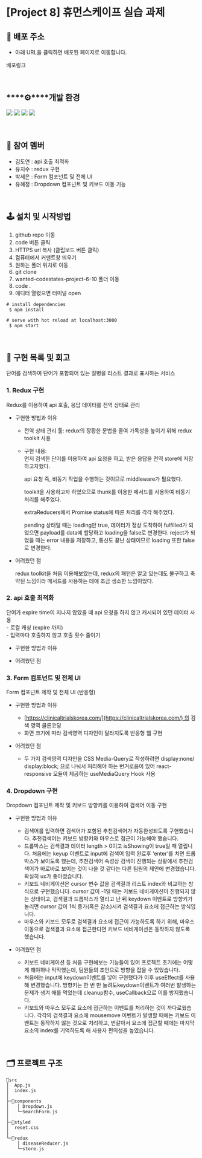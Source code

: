 # [**Project 8**] 휴먼스케이프 실습 과제

## 🔗 배포 주소

- 아래 URL을 클릭하면 배포된 페이지로 이동합니다.

배포링크


<br>

## ****⚙****개발 환경

<img src="https://img.shields.io/badge/react-61DAFB?style=for-the-badge&logo=react&logoColor=black"> <img src="https://img.shields.io/badge/javascript-F7DF1E?style=for-the-badge&logo=javascript&logoColor=black"> <img src="https://img.shields.io/badge/Redux-593D88?style=for-the-badge&logo=redux&logoColor=white"> <img src="https://img.shields.io/badge/emotion/styled-C071BE.svg?&style=for-the-badge&logo=emotion&logoColor=white">

<br>

## 🧑 참여 멤버

- 김도연 : api 호출 최적화 
- 유지수 : redux 구현
- 박세은 : Form 컴포넌트 및 전체 UI
- 유혜정 : Dropdown 컴포넌트 및 키보드 이동 기능

<br>

## 🕹  설치 및 시작방법

1. github repo 이동
2. code 버튼 클릭
3. HTTPS url 복사 (클립보드 버튼 클릭)
4. 컴퓨터에서 커맨트창 띄우기
5. 원하는 폴더 위치로 이동
6. git clone
7. wanted-codestates-project-6-10 폴더 이동
8. code .
9. 에디터 열렸으면 터미널 open

```
# install dependencies
 $ npm install

# serve with hot reload at localhost:3000
 $ npm start
```

<br>

## 📝 구현 목록 및 회고

단어를 검색하여 단어가 포함되어 있는 질병을 리스트 결과로 표시하는 서비스

### 1. Redux 구현

Redux를 이용하여 api 호출, 응답 데이터를 전역 상태로 관리

- 구현한 방법과 이유

    - 전역 상태 관리 툴: redux의 장황한 문법을 줄여 가독성을 높이기 위해 redux toolkit 사용

    - 구현 내용: <br>
      먼저 검색한 단어를 이용하여 api 요청을 하고, 받은 응답을 전역 store에 저장하고자했다.
      
      api 요청 즉, 비동기 작업을 수행하는 것이므로 middleware가 필요했다.

      toolkit을 사용하고자 하였으므로 thunk를 이용한 메서드를 사용하여 비동기 처리를 해주었다.

      extraReducers에서 Promise status에 따른 처리를 각각 해주었다.

      pending 상태일 때는 loading만 true, 데이터가 정상 도착하여 fulfilled가 되었으면 payload를 data에 할당하고 loading을 false로 변경한다. reject가 되었을 때는 error 내용을 저장하고, 통신도 끝난 상태이므로 loading 또한 false로 변경한다.

- 어려웠던 점

    redux toolkit을 처음 이용해보았는데, redux의 패턴은 알고 있는데도 불구하고 축약된 느낌이라 메서드를 사용하는 데에 조금 생소한 느낌이었다.

### 2. api 호출 최적화

단어가 expire time이 지나지 않았을 때 api 요청을 하지 않고 캐시되어 있던 데이터 사용
<br>\- 로컬 캐싱 (expire 까지)
<br>\- 입력마다 호출하지 않고 호출 횟수 줄이기


- 구현한 방법과 이유

- 어려웠던 점


### 3. Form 컴포넌트 및 전체 UI

Form 컴포넌트 제작 및 전체 UI (반응형)

- 구현한 방법과 이유
	- [https://clinicaltrialskorea.com/](https://clinicaltrialskorea.com/) 의 검색 영역 클론코딩
	- 화면 크기에 따라 검색영역 디자인이 달라지도록 반응형 웹 구현

- 어려웠던 점
	- 두 가지 검색영역 디자인을 CSS Media-Query로 작성하려면 display:none/ display:block; 으로 나눠서 처리해야 하는 번거로움이 있어 react-responsive 모듈이 제공하는 useMediaQuery Hook 사용

### 4. Dropdown 구현

Dropdown 컴포넌트 제작 및 키보드 방향키를 이용하여 검색어 이동 구현

- 구현한 방법과 이유
	- 검색어를 입력하면 검색어가 포함된 추천검색어가 자동완성되도록 구현했습니다. 추천검색어는 키보드 방향키와 마우스로 접근이 가능해야 했습니다.
	- 드롭박스는 검색결과 데이터 length > 0이고 isShowing이 true일 때 열립니다. 처음에는 keyup 이벤트로 input에 검색어 입력 완료후 ‘enter’를 치면 드롭박스가 보이도록 했는데, 추천검색어 속성상 검색이 진행되는 상황에서 추천검색어가 바로바로 보이는 것이 나을 것 같다는 다른 팀원의 제안에 변경했습니다. 확실히 ux가 좋아졌습니다.
	- 키보드 네비게이션은 cursor 변수 값을 검색결과 리스트 index와 비교하는 방식으로 구현했습니다. cursor 값이 -1일 때는 키보드 네비게이션이 진행되지 않는 상태이고, 검색결과 드롭박스가 열리고 난 뒤 keydown 이벤트로 방향키가 눌리면 cursor 값이 1씩 증가(혹은 감소)시켜 검색결과 요소에 접근하는 방식입니다.
	- 마우스와 키보드 모두로 검색결과 요소에 접근이 가능하도록 하기 위해, 마우스 이동으로 검색결과 요소에 접근한다면 키보드 네비게이션은 동작하지 않도록 했습니다.

- 어려웠던 점
	- 키보드 네비게이션 등 처음 구현해보는 기능들이 있어 프로젝트 초기에는 어떻게 해야하나 막막했는데, 팀원들의 조언으로 방향을 잡을 수 있었습니다.
	- 처음에는 input에 keydown이벤트를 넣어 구현했다가 이후 useEffect를 사용해 변경했습니다. 방향키는 한 번 만 눌려도keydown이벤트가 여러번 발생하는 문제가 생겨 애를 먹었는데 cleanup함수, useCallback으로 이를 방지했습니다.
	- 키보드와 마우스 모두로 요소에 접근하는 이벤트를 처리하는 것이 까다로웠습니다. 각각의 검색결과 요소에 mousemove 이벤트가 발생할 때에는 키보드 이벤트는 동작하지 않는 것으로 처리하고, 번갈아서 요소에 접근할 때에는 마지막 요소의 index를 기억하도록 해 사용자 편의성을 높였습니다.
<br>

## 🗂 프로젝트 구조
```
📁src
│  App.js
│  index.js
│
├─📁components
│	│ Dropdown.js
│	└─SearchForm.js
│
├─📁styled
│  reset.css
│			
└─📁redux
	│ diseaseReducer.js
	└─store.js
```
